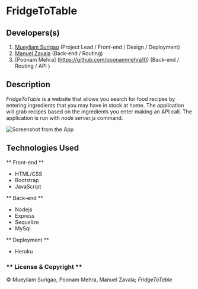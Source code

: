# FridgeToTable

## Developers(s)

1. [Mueyliam Surigao](https://github.com/surigao86) (Project Lead / Front-end / Design / Deployment)
2. [Manuel Zavala](https://github.com/manzav95) (Back-end / Routing)
3. [Poonam Mehra] (https://github.com/poonammehra10) (Back-end / Routing / API )

## Description
*FridgeToTable* is a website that allows you search for food recipes by entering ingredients that you may have in stock at home. The application will grab recipes based on the ingredients you enter making an API call. The application is run with *node server.js* command. 

![Screenshot from the App](./ScreenShot.png)


## Technologies Used

** Front-end **
- HTML/CSS
- Bootstrap
- JavaScript

** Back-end **
- Nodejs
- Express
- Sequelize
- MySql

** Deployment ** 
- Heroku

### ** License & Copyright ** ###
© Mueyliam Surigao, Poonam Mehra, Manuel Zavala; *FridgeToTable*
